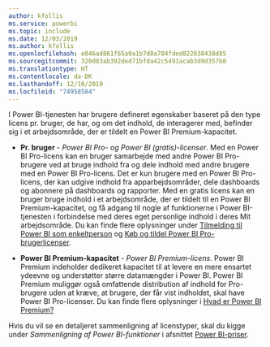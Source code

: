 ```yaml
---
author: kfollis
ms.service: powerbi
ms.topic: include
ms.date: 12/03/2019
ms.author: kfollis
ms.openlocfilehash: e046ad861f65a0a1b7d0a704fded822038438d85
ms.sourcegitcommit: 320d83ab392ded71bfda42c5491acab3d9d357b0
ms.translationtype: HT
ms.contentlocale: da-DK
ms.lasthandoff: 12/10/2019
ms.locfileid: "74958584"
---
```

I Power BI-tjenesten har brugere defineret egenskaber baseret på den type licens pr. bruger, de har, og om det indhold, de interagerer med, befinder sig i et arbejdsområde, der er tildelt en Power BI Premium-kapacitet.

* **Pr. bruger** - *Power BI Pro- og Power BI (gratis)-licenser*. Med en Power BI Pro-licens kan en bruger samarbejde med andre Power BI Pro-brugere ved at bruge indhold fra og dele indhold med andre brugere med en Power BI Pro-licens. Det er kun brugere med en Power BI Pro-licens, der kan udgive indhold fra apparbejdsområder, dele dashboards og abonnere på dashboards og rapporter. Med en gratis licens kan en bruger bruge indhold i et arbejdsområde, der er tildelt til en Power BI Premium-kapacitet, og få adgang til nogle af funktionerne i Power BI-tjenesten i forbindelse med deres eget personlige indhold i deres Mit arbejdsområde. Du kan finde flere oplysninger under [Tilmelding til Power BI som enkeltperson](../service-self-service-signup-for-power-bi.md) og [Køb og tildel Power BI Pro-brugerlicenser](../service-admin-purchasing-power-bi-pro.md).

* **Power BI Premium-kapacitet** - *Power BI Premium-licens*. Power BI Premium indeholder dedikeret kapacitet til at levere en mere ensartet ydeevne og understøtter større datamængder i Power BI. Power BI Premium muliggør også omfattende distribution af indhold for Pro-brugere uden at kræve, at brugere, der får vist indholdet, skal have Power BI Pro-licenser. Du kan finde flere oplysninger i [Hvad er Power BI Premium?](../service-premium-what-is.md)

Hvis du vil se en detaljeret sammenligning af licenstyper, skal du kigge under _Sammenligning af Power BI-funktioner_ i afsnittet [Power BI-priser](https://powerbi.microsoft.com/pricing/).
